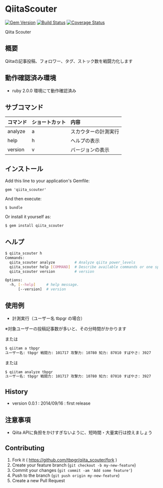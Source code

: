 # QiitaScouter

[![Gem Version](https://badge.fury.io/rb/qiita_scouter.svg)](http://badge.fury.io/rb/qiita_scouter)
[![Build Status](https://travis-ci.org/tbpgr/qiita_scouter.png?branch=master)](https://travis-ci.org/tbpgr/qiita_scouter)
[![Coverage Status](https://coveralls.io/repos/tbpgr/qiita_scouter/badge.png)](https://coveralls.io/r/tbpgr/qiita_scouter)

Qiita Scouter  

## 概要

Qiitaの記事投稿、フォロワー、タグ、ストック数を戦闘力化します

## 動作確認済み環境
* ruby 2.0.0 環境にて動作確認済み

## サブコマンド

|コマンド|ショートカット|内容|
|:--|:--|:--|
|analyze|a|スカウターの計測実行|
|help|h|ヘルプの表示|
|version|v|バージョンの表示|

## インストール

Add this line to your application's Gemfile:

    gem 'qiita_scouter'

And then execute:

    $ bundle

Or install it yourself as:

    $ gem install qiita_scouter

## ヘルプ

~~~bash
$ qiita_scouter h
Commands:
  qiita_scouter analyze         # Analyze qiita power_levels
  qiita_scouter help [COMMAND]  # Describe available commands or one specific...
  qiita_scouter version         # version

Options:
  -h, [--help]     # help message.
      [--version]  # version
~~~

## 使用例

* 計測実行（ユーザー名 tbpgr の場合）

※対象ユーザーの投稿記事数が多いと、その分時間がかかります

または

~~~bash
$ qiitam a tbpgr
ユーザー名: tbpgr 戦闘力: 101717 攻撃力: 10780 知力: 87010 すばやさ: 3927
~~~

または

~~~bash
$ qiitam analyze tbpgr
ユーザー名: tbpgr 戦闘力: 101717 攻撃力: 10780 知力: 87010 すばやさ: 3927
~~~

## History
* version 0.0.1 : 2014/09/16 : first release

## 注意事項
* Qiita APIに負担をかけすぎないように、短時間・大量実行は控えましょう

## Contributing

1. Fork it ( https://github.com/tbpgr/qiita_scouter/fork )
2. Create your feature branch (`git checkout -b my-new-feature`)
3. Commit your changes (`git commit -am 'Add some feature'`)
4. Push to the branch (`git push origin my-new-feature`)
5. Create a new Pull Request
